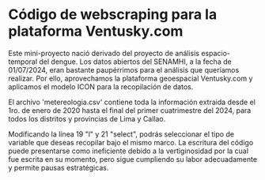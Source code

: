 # Código de webscraping para la plataforma Ventusky.com

Este mini-proyecto nació derivado del proyecto de análisis espacio-temporal del dengue. Los datos abiertos del SENAMHI, a la fecha de 01/07/2024, eran bastante paupérrimos para el análisis que queríamos realizar. Por ello, aprovechamos la plataforma geoespacial Ventusky.com y aplicamos el modelo ICON para la recopilación de datos.

El archivo 'metereologia.csv' contiene toda la información extraida desde el 1ro. de enero de 2020 hasta el final del primer cuatrimestre del 2024, para todos los distritos y provincias de Lima y Callao.

Modificando la línea 19 "l" y 21 "select", podrás seleccionar el tipo de variable que deseas recopilar bajo el mismo marco. La escritura del código puede presentarse como ineficiente debido a la vertiginosidad por la cual fue escrita en su momento, pero sigue cumpliendo su labor adecuadamente y permite pausas estratégicas.
